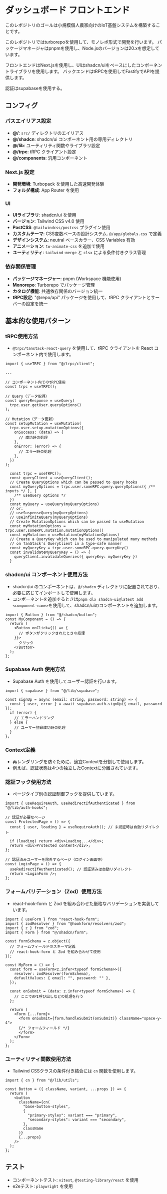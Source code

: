 # ダッシュボード フロントエンド

このレポジトリのゴールは小規模個人農家向けのIoT基盤システムを構築することです。

このレポジトリではturborepoを使用して、モノレポ形式で開発を行います。
パッケージマネージャはpnpmを使用し、Node.jsのバージョンは20.xを想定しています。

フロントエンドはNext.jsを使用し、UIはshadcn/uiをベースにしたコンポーネントライブラリを使用します。
バックエンドはtRPCを使用してFastifyでAPIを提供します。

認証はsupabaseを使用する。

## コンフィグ

### パスエイリアス設定

- **@/**: `src/` ディレクトリのエイリアス
- **@/shadcn**: shadcn/ui コンポーネント用の専用ディレクトリ
- **@/lib**: ユーティリティ関数やライブラリ設定
- **@/trpc**: tRPC クライアント設定
- **@/components**: 汎用コンポーネント

### Next.js 設定

- **開発環境**: Turbopack を使用した高速開発体験
- **フォルダ構成**: App Router を使用

### UI

- **UIライブラリ**: shadcn/ui を使用
- **バージョン**: Tailwind CSS v4.0 使用
- **PostCSS**: `@tailwindcss/postcss` プラグイン使用
- **カスタムテーマ**: CSS変数ベースの設計システム. `@/app/globals.css` で定義
- **デザインシステム**: neutral ベースカラー、CSS Variables 有効
- **アニメーション**: `tw-animate-css` を追加で使用
- **ユーティリティ**: `tailwind-merge` と `clsx` による条件付きクラス管理

### 依存関係管理

- **パッケージマネージャー**: pnpm (Workspace 機能使用)
- **Monorepo**: Turborepo でパッケージ管理
- **カタログ機能**: 共通依存関係のバージョン統一
- **tRPC設定**: "@repo/api" パッケージを使用して、tRPC クライアントとサーバーの設定を統一

## 基本的な使用パターン

### tRPC使用方法

- `@trpc/tanstack-react-query` を使用して、tRPC クライアントを React コンポーネント内で使用します。

```tsx
import { useTRPC } from "@/trpc/client";

...

// コンポーネント内でのtRPC使用
const trpc = useTRPC();

// Query（データ取得）
const queryResponse = useQuery(
  trpc.user.getUser.queryOptions()
);

// Mutation（データ更新）
const setupMutation = useMutation(
  trpc.user.setup.mutationOptions({
    onSuccess: (data) => {
      // 成功時の処理
    },
    onError: (error) => {
      // エラー時の処理
    },
  })
);

  const trpc = useTRPC();
  const queryClient = useQueryClient();
  // Create QueryOptions which can be passed to query hooks
  const myQueryOptions = trpc.user.someRPC.query.queryOptions({ /** inputs */ }, {
    /** useQuery options */
  })
  const myQuery = useQuery(myQueryOptions)
  // or:
  // useSuspenseQuery(myQueryOptions)
  // useInfiniteQuery(myQueryOptions)
  // Create MutationOptions which can be passed to useMutation
  const myMutationOptions = trpc.user.someRPC.mutation.mutationOptions()
  const myMutation = useMutation(myMutationOptions)
  // Create a QueryKey which can be used to manipulated many methods
  // on TanStack's QueryClient in a type-safe manner
  const myQueryKey = trpc.user.someRPC.query.queryKey()
  const invalidateMyQueryKey = () => {
    queryClient.invalidateQueries({ queryKey: myQueryKey })
  }

```

### shadcn/ui コンポーネント使用方法

- shadcn/ui のコンポーネントは、`@/shadcn` ディレクトリに配置されており、必要に応じてインポートして使用します。
- コンポーネントを追加するときは`pnpm dlx shadcn-ui@latest add <component-name>`を使用して、shadcn/uiのコンポーネントを追加します。

```tsx
import { Button } from "@/shadcn/button";
const MyComponent = () => {
  return (
    <Button onClick={() => {
      // ボタンがクリックされたときの処理
    }}>
      クリック
    </Button>
  );
};
```

### Supabase Auth 使用方法

- Supabase Auth を使用してユーザー認証を行います。

```tsx
import { supabase } from "@/lib/supabase";

const signUp = async (email: string, password: string) => {
  const { user, error } = await supabase.auth.signUp({ email, password });
  if (error) {
    // エラーハンドリング
  } else {
    // ユーザー登録成功時の処理
  }
};
```

### Context定義

- 再レンダリングを防ぐために、適宜Contextを分割して使用します。
- 例えば、認証状態は4つの独立したContextに分離されています。

### 認証フック使用方法

- ページタイプ別の認証制御フックを提供しています。

```tsx
import { useRequireAuth, useRedirectIfAuthenticated } from "@/lib/auth-hooks";

// 認証が必要なページ
const ProtectedPage = () => {
  const { user, loading } = useRequireAuth(); // 未認証時は自動リダイレクト

  if (loading) return <div>Loading...</div>;
  return <div>Protected content</div>;
};

// 認証済みユーザーを除外するページ（ログイン画面等）
const LoginPage = () => {
  useRedirectIfAuthenticated(); // 認証済みは自動リダイレクト
  return <LoginForm />;
};
```

### フォームバリデーション（Zod）使用方法

- react-hook-form と Zod を組み合わせた厳格なバリデーションを実装しています。

```tsx
import { useForm } from "react-hook-form";
import { zodResolver } from "@hookform/resolvers/zod";
import { z } from "zod";
import { Form } from "@/shadcn/form";

const formSchema = z.object({
  // フォームフィールドのスキーマ定義
  // react-hook-form と Zod を組み合わせて使用
});

const MyForm = () => {
  const form = useForm<z.infer<typeof formSchema>>({
    resolver: zodResolver(formSchema),
    defaultValues: { email: "", password: "" },
  });

  const onSubmit = (data: z.infer<typeof formSchema>) => {
    // ここでAPI呼び出しなどの処理を行う
  };

  return (
    <Form {...form}>
      <form onSubmit={form.handleSubmit(onSubmit)} className="space-y-4">
      {/* フォームフィールド */}
      </form>
    </Form>
  );
};
```

### ユーティリティ関数使用方法

- Tailwind CSSクラスの条件付き結合には `cn` 関数を使用します。

```tsx
import { cn } from "@/lib/utils";

const Button = ({ className, variant, ...props }) => {
  return (
    <button
      className={cn(
        "base-button-styles",
        {
          "primary-styles": variant === "primary",
          "secondary-styles": variant === "secondary",
        },
        className
      )}
      {...props}
    />
  );
};
```

## テスト

- コンポーネントテスト: `vitest`, `@testing-library/react` を使用
- e2eテスト: `playwright` を使用
